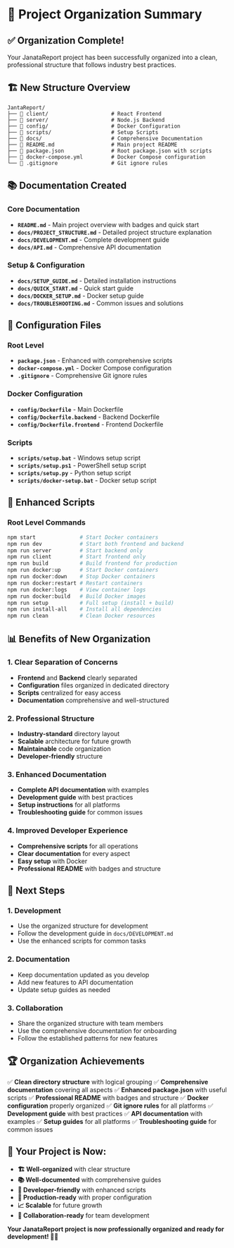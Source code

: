 # 📁 Project Organization Summary

## ✅ **Organization Complete!**

Your JanataReport project has been successfully organized into a clean, professional structure that follows industry best practices.

## 🏗️ **New Structure Overview**

```
JantaReport/
├── 📁 client/                    # React Frontend
├── 📁 server/                    # Node.js Backend
├── 📁 config/                    # Docker Configuration
├── 📁 scripts/                   # Setup Scripts
├── 📁 docs/                      # Comprehensive Documentation
├── 📄 README.md                  # Main project README
├── 📄 package.json               # Root package.json with scripts
├── 📄 docker-compose.yml         # Docker Compose configuration
└── 📄 .gitignore                 # Git ignore rules
```

## 📚 **Documentation Created**

### **Core Documentation**
- **`README.md`** - Main project overview with badges and quick start
- **`docs/PROJECT_STRUCTURE.md`** - Detailed project structure explanation
- **`docs/DEVELOPMENT.md`** - Complete development guide
- **`docs/API.md`** - Comprehensive API documentation

### **Setup & Configuration**
- **`docs/SETUP_GUIDE.md`** - Detailed installation instructions
- **`docs/QUICK_START.md`** - Quick start guide
- **`docs/DOCKER_SETUP.md`** - Docker setup guide
- **`docs/TROUBLESHOOTING.md`** - Common issues and solutions

## 🔧 **Configuration Files**

### **Root Level**
- **`package.json`** - Enhanced with comprehensive scripts
- **`docker-compose.yml`** - Docker Compose configuration
- **`.gitignore`** - Comprehensive Git ignore rules

### **Docker Configuration**
- **`config/Dockerfile`** - Main Dockerfile
- **`config/Dockerfile.backend`** - Backend Dockerfile
- **`config/Dockerfile.frontend`** - Frontend Dockerfile

### **Scripts**
- **`scripts/setup.bat`** - Windows setup script
- **`scripts/setup.ps1`** - PowerShell setup script
- **`scripts/setup.py`** - Python setup script
- **`scripts/docker-setup.bat`** - Docker setup script

## 🚀 **Enhanced Scripts**

### **Root Level Commands**
```bash
npm start              # Start Docker containers
npm run dev            # Start both frontend and backend
npm run server         # Start backend only
npm run client         # Start frontend only
npm run build          # Build frontend for production
npm run docker:up      # Start Docker containers
npm run docker:down    # Stop Docker containers
npm run docker:restart # Restart containers
npm run docker:logs    # View container logs
npm run docker:build   # Build Docker images
npm run setup          # Full setup (install + build)
npm run install-all    # Install all dependencies
npm run clean          # Clean Docker resources
```

## 📊 **Benefits of New Organization**

### **1. Clear Separation of Concerns**
- **Frontend** and **Backend** clearly separated
- **Configuration** files organized in dedicated directory
- **Scripts** centralized for easy access
- **Documentation** comprehensive and well-structured

### **2. Professional Structure**
- **Industry-standard** directory layout
- **Scalable** architecture for future growth
- **Maintainable** code organization
- **Developer-friendly** structure

### **3. Enhanced Documentation**
- **Complete API documentation** with examples
- **Development guide** with best practices
- **Setup instructions** for all platforms
- **Troubleshooting guide** for common issues

### **4. Improved Developer Experience**
- **Comprehensive scripts** for all operations
- **Clear documentation** for every aspect
- **Easy setup** with Docker
- **Professional README** with badges and structure

## 🎯 **Next Steps**

### **1. Development**
- Use the organized structure for development
- Follow the development guide in `docs/DEVELOPMENT.md`
- Use the enhanced scripts for common tasks

### **2. Documentation**
- Keep documentation updated as you develop
- Add new features to API documentation
- Update setup guides as needed

### **3. Collaboration**
- Share the organized structure with team members
- Use the comprehensive documentation for onboarding
- Follow the established patterns for new features

## 🏆 **Organization Achievements**

✅ **Clean directory structure** with logical grouping
✅ **Comprehensive documentation** covering all aspects
✅ **Enhanced package.json** with useful scripts
✅ **Professional README** with badges and structure
✅ **Docker configuration** properly organized
✅ **Git ignore rules** for all platforms
✅ **Development guide** with best practices
✅ **API documentation** with examples
✅ **Setup guides** for all platforms
✅ **Troubleshooting guide** for common issues

## 🎉 **Your Project is Now:**

- **🏗️ Well-organized** with clear structure
- **📚 Well-documented** with comprehensive guides
- **🚀 Developer-friendly** with enhanced scripts
- **🔧 Production-ready** with proper configuration
- **📈 Scalable** for future growth
- **🤝 Collaboration-ready** for team development

**Your JanataReport project is now professionally organized and ready for development! 🎉✨**
